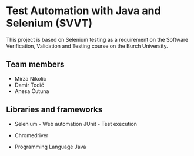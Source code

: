 # Test Automation with Java and Selenium (SVVT)


This project is based on Selenium testing as a requirement on the Software Verification, Validation and Testing course on the Burch University.

## Team members

- Mirza Nikolić
- Damir Todić
- Anesa Čutuna

## Libraries and frameworks


- Selenium - Web automation JUnit - Test execution

- Chromedriver

- Programming Language Java
